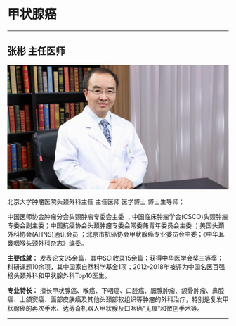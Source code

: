 # 甲状腺癌

---

## 张彬 主任医师

![1679384757073](image/c07_012/1679384757073.png)

北京大学肿瘤医院头颈外科主任 主任医师  医学博士 博士生导师；

中国医师协会肿瘤分会头颈肿瘤专委会主委 ；中国临床肿瘤学会(CSCO)头颈肿瘤专委会副主委；中国抗癌协会头颈肿瘤专委会常委兼青年委员会主委 ；美国头颈外科协会(AHNS)通讯会员 ；北京市抗癌协会甲状腺癌专业委员会主委；《中华耳鼻咽喉头颈外科杂志》编委。


**主要成就：** 发表论文95余篇，其中SCI收录15余篇；获得中华医学会奖三等奖；科研课题10余项，其中国家自然科学基金1项；2012-2018年被评为中国名医百强榜头颈外科和甲状腺外科Top10医生。


**专业特长：** 擅长甲状腺癌、喉癌、下咽癌、口腔癌、腮腺肿瘤、颌骨肿瘤、鼻腔癌、上颌窦癌、面部皮肤癌及其他头颈部软组织等肿瘤的外科治疗，特别是复发甲状腺癌的再次手术、达芬奇机器人甲状腺及口咽癌“无痕”和微创手术等。

---
